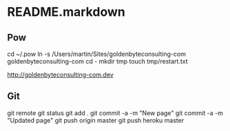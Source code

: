 README.markdown
==

Pow
--
cd ~/.pow
ln -s /Users/martin/Sites/goldenbyteconsulting-com goldenbyteconsulting-com
cd -
mkdir tmp
touch tmp/restart.txt

http://goldenbyteconsulting-com.dev

Git
--
git remote
git status
git add .
git commit -a -m "New page"
git commit -a -m "Updated page"
git push origin master
git push heroku master